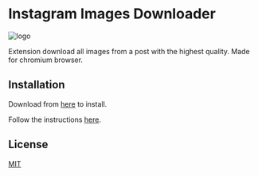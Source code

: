 # Instagram Images Downloader

![logo](https://raw.githubusercontent.com/misa198/instagram-images-downloader/master/public/logo128.png)

Extension download all images from a post with the highest quality.
Made for chromium browser.

## Installation

Download from [here](https://github.com/misa198/instagram-images-downloader/releases) to install.

Follow the instructions [here](https://www.quora.com/How-do-I-install-a-chrome-extension-from-a-zip-file).

## License
[MIT](https://choosealicense.com/licenses/mit/)